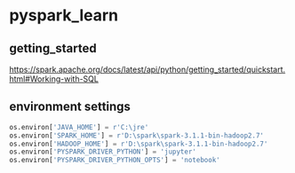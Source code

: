 # pyspark_learn

## getting_started
https://spark.apache.org/docs/latest/api/python/getting_started/quickstart.html#Working-with-SQL


## environment settings
```python
os.environ['JAVA_HOME'] = r'C:\jre'
os.environ['SPARK_HOME'] = r'D:\spark\spark-3.1.1-bin-hadoop2.7'
os.environ['HADOOP_HOME'] = r'D:\spark\spark-3.1.1-bin-hadoop2.7'
os.environ['PYSPARK_DRIVER_PYTHON'] = 'jupyter'
os.environ['PYSPARK_DRIVER_PYTHON_OPTS'] = 'notebook'
```
